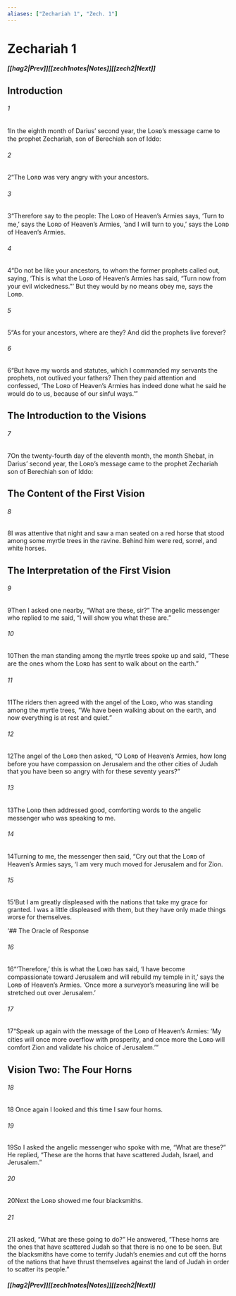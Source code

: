 ```yaml
---
aliases: ["Zechariah 1", "Zech. 1"]
---
```

# Zechariah 1
##### <span class=arrow-left></span>[[hag2|Prev]]<span class=navigation-separator></span>[[zech1notes|Notes]]<span class=navigation-separator></span>[[zech2|Next]]<span class=arrow-right></span>
## Introduction
###### 1
<span class=verse-first>1</span>In the eighth month of Darius’ second year, the Lᴏʀᴅ’s message came to the prophet Zechariah, son of Berechiah son of Iddo:
###### 2
<span class=verse-body>2</span>“The Lᴏʀᴅ was very angry with your ancestors.
###### 3
<span class=verse-body>3</span>“Therefore say to the people: The Lᴏʀᴅ of Heaven’s Armies says, ‘Turn to me,’ says the Lᴏʀᴅ of Heaven’s Armies, ‘and I will turn to you,’ says the Lᴏʀᴅ of Heaven’s Armies.
###### 4
<span class=verse-body>4</span>“Do not be like your ancestors, to whom the former prophets called out, saying, ‘This is what the Lᴏʀᴅ of Heaven’s Armies has said, “Turn now from your evil wickedness.”’ But they would by no means obey me, says the Lᴏʀᴅ.
###### 5
<span class=verse-body>5</span>“As for your ancestors, where are they? And did the prophets live forever?
###### 6
<span class=verse-body>6</span>“But have my words and statutes, which I commanded my servants the prophets, not outlived your fathers? Then they paid attention and confessed, ‘The Lᴏʀᴅ of Heaven’s Armies has indeed done what he said he would do to us, because of our sinful ways.’”
## The Introduction to the Visions
###### 7
<span class=verse-first>7</span>On the twenty-fourth day of the eleventh month, the month Shebat, in Darius’ second year, the Lᴏʀᴅ’s message came to the prophet Zechariah son of Berechiah son of Iddo:
## The Content of the First Vision
###### 8
<span class=verse-body>8</span>I was attentive that night and saw a man seated on a red horse that stood among some myrtle trees in the ravine. Behind him were red, sorrel, and white horses.
## The Interpretation of the First Vision
###### 9
<span class=verse-body>9</span>Then I asked one nearby, “What are these, sir?” The angelic messenger who replied to me said, “I will show you what these are.”
###### 10
<span class=verse-body>10</span>Then the man standing among the myrtle trees spoke up and said, “These are the ones whom the Lᴏʀᴅ has sent to walk about on the earth.”
###### 11
<span class=verse-body>11</span>The riders then agreed with the angel of the Lᴏʀᴅ, who was standing among the myrtle trees, “We have been walking about on the earth, and now everything is at rest and quiet.”
<div class=paragraph-break></div>

###### 12
<span class=verse-first>12</span>The angel of the Lᴏʀᴅ then asked, “O Lᴏʀᴅ of Heaven’s Armies, how long before you have compassion on Jerusalem and the other cities of Judah that you have been so angry with for these seventy years?”
###### 13
<span class=verse-body>13</span>The Lᴏʀᴅ then addressed good, comforting words to the angelic messenger who was speaking to me.
###### 14
<span class=verse-body>14</span>Turning to me, the messenger then said, “Cry out that the Lᴏʀᴅ of Heaven’s Armies says, ‘I am very much moved for Jerusalem and for Zion.
###### 15
<span class=verse-body>15</span>‘But I am greatly displeased with the nations that take my grace for granted. I was a little displeased with them, but they have only made things worse for themselves.
<div class=paragraph-break></div>

‘## The Oracle of Response
###### 16
<span class=verse-body>16</span>“‘Therefore,’ this is what the Lᴏʀᴅ has said, ‘I have become compassionate toward Jerusalem and will rebuild my temple in it,’ says the Lᴏʀᴅ of Heaven’s Armies. ‘Once more a surveyor’s measuring line will be stretched out over Jerusalem.’
###### 17
<span class=verse-body>17</span>“Speak up again with the message of the Lᴏʀᴅ of Heaven’s Armies: ‘My cities will once more overflow with prosperity, and once more the Lᴏʀᴅ will comfort Zion and validate his choice of Jerusalem.’”
## Vision Two: The Four Horns
###### 18
<span class=verse-first>18</span> Once again I looked and this time I saw four horns.
###### 19
<span class=verse-body>19</span>So I asked the angelic messenger who spoke with me, “What are these?” He replied, “These are the horns that have scattered Judah, Israel, and Jerusalem.”
###### 20
<span class=verse-body>20</span>Next the Lᴏʀᴅ showed me four blacksmiths.
###### 21
<span class=verse-body>21</span>I asked, “What are these going to do?” He answered, “These horns are the ones that have scattered Judah so that there is no one to be seen. But the blacksmiths have come to terrify Judah’s enemies and cut off the horns of the nations that have thrust themselves against the land of Judah in order to scatter its people.”
##### <span class=arrow-left></span>[[hag2|Prev]]<span class=navigation-separator></span>[[zech1notes|Notes]]<span class=navigation-separator></span>[[zech2|Next]]<span class=arrow-right></span>